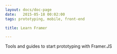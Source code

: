 ```yaml
---
layout: docs/doc-page
date:   2015-05-18 00:02:00
tags: prototyping, mobile, front-end

title: Learn Framer

---
```


Tools and guides to start prototyping with Framer.JS

